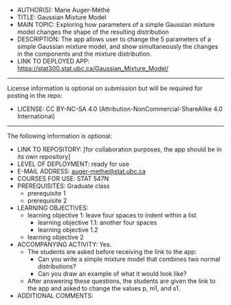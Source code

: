 - AUTHOR(S): Marie Auger-Méthé
- TITLE: Gaussian Mixture Model
- MAIN TOPIC: Exploring how parameters of a simple Gaussian mixture model changes the shape of the resulting distribution
- DESCRIPTION: The app allows user to change the 5 parameters of a simple Gaussian mixture model, and show simultaneously the changes in the components and the mixture distribution.
- LINK TO DEPLOYED APP: https://stat300.stat.ubc.ca/Gaussian_Mixture_Model/

---------------------------
License information is optional on submission but will be required for posting in the repo:

- LICENSE: CC BY-NC-SA 4.0 (Attribution-NonCommercial-ShareAlike 4.0 International)
---------------------------

The following information is optional:

- LINK TO REPOSITORY: [for collaboration purposes, the app should be in its own repository]
- LEVEL OF DEPLOYMENT: ready for use
- E-MAIL ADDRESS: auger-methe@stat.ubc.ca
- COURSES FOR USE: STAT 547N
- PREREQUISITES: Graduate class
    - prerequisite 1
    - prerequisite 2
- LEARNING OBJECTIVES: 
    - learning objective 1: leave four spaces to indent within a list
        - learning objective 1.1: another four spaces
        - learning objective 1.2
    - learning objective 2
- ACCOMPANYING ACTIVITY: Yes.
    - The students are asked before receiving the link to the app:
        - Can you write a simple mixture model that combines two normal distributions?
        - Can you draw an example of what it would look like?
    - After answering these questions, the students are given the link to the app and asked to change the values p, m1, and s1.
- ADDITIONAL COMMENTS: 
